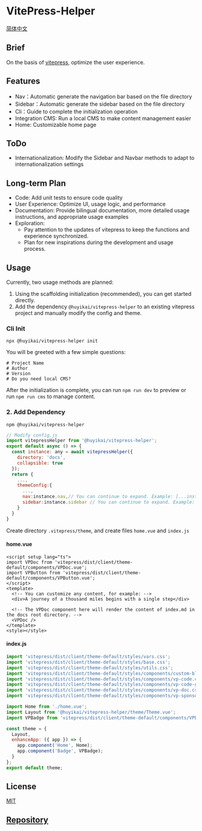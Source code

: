# VitePress-Helper

[简体中文](./README-zh.md)

## Brief

On the basis of [vitepress](https://vitepress.vuejs.org), optimize the user experience.

## Features

- Nav：Automatic generate the navigation bar based on the file directory
- Sidebar：Automatic generate the sidebar based on the file directory
- Cli：Guide to complete the initialization operation
- Integration CMS: Run a local CMS to make content management easier
- Home: Customizable home page

## ToDo

- Internationalization: Modify the Sidebar and Navbar methods to adapt to internationalization settings

## Long-term Plan

- Code: Add unit tests to ensure code quality
- User Experience: Optimize UI, usage logic, and performance
- Documentation: Provide bilingual documentation, more detailed usage instructions, and appropriate usage examples
- Exploration:
  - Pay attention to the updates of vitepress to keep the functions and experience synchronized.
  - Plan for new inspirations during the development and usage process.

## Usage

Currently, two usage methods are planned:

1. Using the scaffolding initialization (recommended), you can get started directly.
2. Add the dependency `@huyikai/vitepress-helper` to an existing vitepress project and manually modify the config and theme.

### Cli Init

```shell
npx @huyikai/vitepress-helper init
```

You will be greeted with a few simple questions:

```shell
# Project Name
# Author
# Version
# Do you need local CMS?
```

After the initialization is complete, you can run `npm run dev` to preview or run `npm run cms` to manage content.

### 2. Add Dependency

```shell
npm @huyikai/vitepress-helper
```

```javascript
// Modify config.js
import vitepressHelper from '@huyikai/vitepress-helper';
export default async () => {
  const instance: any = await vitepressHelper({
    directory: 'docs',
    collapsible: true
  });
  return {
    ...,
    themeConfig:{
      ...,
      nav:instance.nav,// You can continue to expand. Example: [...instance.nav,...otherNavArray]
      sidebar:instance.sidebar // You can continue to expand. Example: [...instance.sidebar,...otherSidebarArray]
    }
  }
}
```

Create directory `.vitepress/theme`, and create files `home.vue` and `index.js`

#### home.vue

```vue
<script setup lang="ts">
import VPDoc from 'vitepress/dist/client/theme-default/components/VPDoc.vue';
import VPButton from 'vitepress/dist/client/theme-default/components/VPButton.vue';
</script>
<template>
  <!-- You can customize any content, for example: -->
  <div>A journey of a thousand miles begins with a single step</div>

  <!-- The VPDoc component here will render the content of index.md in the docs root directory. -->
  <VPDoc />
</template>
<style></style>
```

#### index.js

```javascript
import 'vitepress/dist/client/theme-default/styles/vars.css';
import 'vitepress/dist/client/theme-default/styles/base.css';
import 'vitepress/dist/client/theme-default/styles/utils.css';
import 'vitepress/dist/client/theme-default/styles/components/custom-block.css';
import 'vitepress/dist/client/theme-default/styles/components/vp-code.css';
import 'vitepress/dist/client/theme-default/styles/components/vp-code-group.css';
import 'vitepress/dist/client/theme-default/styles/components/vp-doc.css';
import 'vitepress/dist/client/theme-default/styles/components/vp-sponsor.css';

import Home from './home.vue';
import Layout from '@huyikai/vitepress-helper/theme/Theme.vue';
import VPBadge from 'vitepress/dist/client/theme-default/components/VPBadge.vue';

const theme = {
  Layout,
  enhanceApp: ({ app }) => {
    app.component('Home', Home);
    app.component('Badge', VPBadge);
  }
};
export default theme;
```

## License

[MIT](./license)

## [Repository](https://github.com/huyikai/vitepress-Helper)
